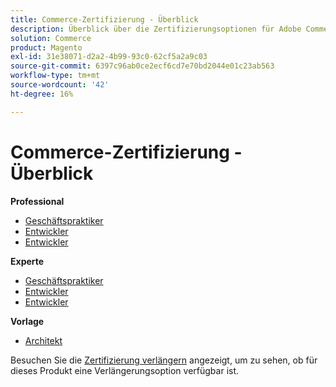 ```yaml
---
title: Commerce-Zertifizierung - Überblick
description: Überblick über die Zertifizierungsoptionen für Adobe Commerce
solution: Commerce
product: Magento
exl-id: 31e38071-d2a2-4b99-93c0-62cf5a2a9c03
source-git-commit: 6397c96ab0ce2ecf6cd7e70bd2044e01c23ab563
workflow-type: tm+mt
source-wordcount: '42'
ht-degree: 16%

---
```


# Commerce-Zertifizierung - Überblick

**Professional**

* [Geschäftspraktiker](/help/certifications/ac/ac-p-business.md) <!--AD0-E712-->
* [Entwickler](/help/certifications/ac/ac-p-developer.md) <!--AD0-E717-->
* [Entwickler](/help/certifications/ac/ac-p-fedeveloper.md) <!--AD0-E719-->

**Experte**

* [Geschäftspraktiker](/help/certifications/ac/ac-e-business.md) <!--AD0-E708-->
* [Entwickler](/help/certifications/ac/ac-e-developer.md) <!--AD0-E716-->
* [Entwickler](/help/certifications/ac/ac-e-fedeveloper.md) <!--AD0-E710-->

**Vorlage**

* [Architekt](/help/certifications/ac/ac-m-architect.md) <!--AD0-E718-->

Besuchen Sie die [Zertifizierung verlängern](/help/certifications/renew.md) angezeigt, um zu sehen, ob für dieses Produkt eine Verlängerungsoption verfügbar ist.
